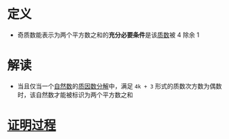 # 定义

- 奇质数能表示为两个平方数之和的**充分必要条件**是该[质数](数字定义.md#质数)被 4 除余 1

# 解读

- 当且仅当一个[自然数](数字定义.md#自然数)的[质因数分解](计算定义.md#质因数分解)中，满足 `4k + 3` 形式的质数次方数为偶数时，该自然数才能被标识为两个平方数之和

# [证明过程](https://zh.wikipedia.org/wiki/%E8%B4%B9%E9%A9%AC%E5%B9%B3%E6%96%B9%E5%92%8C%E5%AE%9A%E7%90%86)
